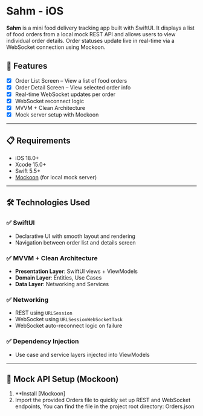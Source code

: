 # Sahm - iOS

**Sahm** is a mini food delivery tracking app built with SwiftUI. It displays a list of food orders from a local mock REST API and allows users to view individual order details. Order statuses update live in real-time via a WebSocket connection using Mockoon.

## 📱 Features

- [x] Order List Screen – View a list of food orders
- [x] Order Detail Screen – View selected order info
- [x] Real-time WebSocket updates per order
- [x] WebSocket reconnect logic
- [x] MVVM + Clean Architecture
- [x] Mock server setup with Mockoon

---

## 📋 Requirements

- iOS 18.0+
- Xcode 15.0+
- Swift 5.5+
- [Mockoon](https://mockoon.com/) (for local mock server)

---

## 🛠 Technologies Used

### ✅ SwiftUI

- Declarative UI with smooth layout and rendering
- Navigation between order list and details screen

### ✅ MVVM + Clean Architecture

- **Presentation Layer**: SwiftUI views + ViewModels  
- **Domain Layer**: Entities, Use Cases  
- **Data Layer**: Networking and Services

### ✅ Networking

- REST using `URLSession`
- WebSocket using `URLSessionWebSocketTask`
- WebSocket auto-reconnect logic on failure

### ✅ Dependency Injection

- Use case and service layers injected into ViewModels

---

## 🧪 Mock API Setup (Mockoon)

1. **Install [Mockoon]
2. Import the provided Orders file to quickly set up REST and WebSocket endpoints, You can find the file in the project root directory: Orders.json 
